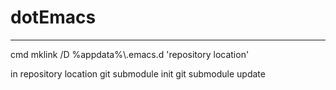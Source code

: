 # dotEmacs
---

cmd
mklink /D %appdata%\\.emacs.d 'repository location'

in repository location
git submodule init
git submodule update
